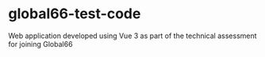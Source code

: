 # global66-test-code
Web application developed using Vue 3 as part of the technical assessment for joining Global66
